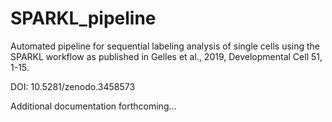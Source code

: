# SPARKL_pipeline
Automated pipeline for sequential labeling analysis of single cells using the SPARKL workflow as published in Gelles et al., 2019, Developmental Cell 51, 1-15.

DOI: 10.5281/zenodo.3458573

Additional documentation forthcoming...
